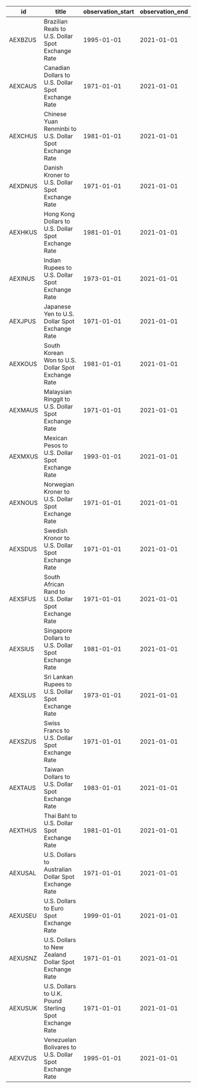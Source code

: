 | id      | title                                                   | observation_start   | observation_end   |
|---------|---------------------------------------------------------|---------------------|-------------------|
| AEXBZUS | Brazilian Reals to U.S. Dollar Spot Exchange Rate       | 1995-01-01          | 2021-01-01        |
| AEXCAUS | Canadian Dollars to U.S. Dollar Spot Exchange Rate      | 1971-01-01          | 2021-01-01        |
| AEXCHUS | Chinese Yuan Renminbi to U.S. Dollar Spot Exchange Rate | 1981-01-01          | 2021-01-01        |
| AEXDNUS | Danish Kroner to U.S. Dollar Spot Exchange Rate         | 1971-01-01          | 2021-01-01        |
| AEXHKUS | Hong Kong Dollars to U.S. Dollar Spot Exchange Rate     | 1981-01-01          | 2021-01-01        |
| AEXINUS | Indian Rupees to U.S. Dollar Spot Exchange Rate         | 1973-01-01          | 2021-01-01        |
| AEXJPUS | Japanese Yen to U.S. Dollar Spot Exchange Rate          | 1971-01-01          | 2021-01-01        |
| AEXKOUS | South Korean Won to U.S. Dollar Spot Exchange Rate      | 1981-01-01          | 2021-01-01        |
| AEXMAUS | Malaysian Ringgit to U.S. Dollar Spot Exchange Rate     | 1971-01-01          | 2021-01-01        |
| AEXMXUS | Mexican Pesos to U.S. Dollar Spot Exchange Rate         | 1993-01-01          | 2021-01-01        |
| AEXNOUS | Norwegian Kroner to U.S. Dollar Spot Exchange Rate      | 1971-01-01          | 2021-01-01        |
| AEXSDUS | Swedish Kronor to U.S. Dollar Spot Exchange Rate        | 1971-01-01          | 2021-01-01        |
| AEXSFUS | South African Rand to U.S. Dollar Spot Exchange Rate    | 1971-01-01          | 2021-01-01        |
| AEXSIUS | Singapore Dollars to U.S. Dollar Spot Exchange Rate     | 1981-01-01          | 2021-01-01        |
| AEXSLUS | Sri Lankan Rupees to U.S. Dollar Spot Exchange Rate     | 1973-01-01          | 2021-01-01        |
| AEXSZUS | Swiss Francs to U.S. Dollar Spot Exchange Rate          | 1971-01-01          | 2021-01-01        |
| AEXTAUS | Taiwan Dollars to U.S. Dollar Spot Exchange Rate        | 1983-01-01          | 2021-01-01        |
| AEXTHUS | Thai Baht to U.S. Dollar Spot Exchange Rate             | 1981-01-01          | 2021-01-01        |
| AEXUSAL | U.S. Dollars to Australian Dollar Spot Exchange Rate    | 1971-01-01          | 2021-01-01        |
| AEXUSEU | U.S. Dollars to Euro Spot Exchange Rate                 | 1999-01-01          | 2021-01-01        |
| AEXUSNZ | U.S. Dollars to New Zealand Dollar Spot Exchange Rate   | 1971-01-01          | 2021-01-01        |
| AEXUSUK | U.S. Dollars to U.K. Pound Sterling Spot Exchange Rate  | 1971-01-01          | 2021-01-01        |
| AEXVZUS | Venezuelan Bolivares to U.S. Dollar Spot Exchange Rate  | 1995-01-01          | 2021-01-01        |